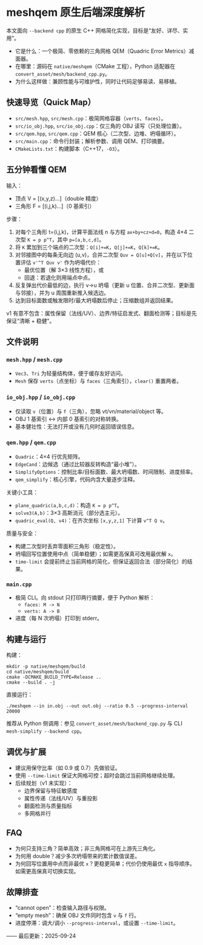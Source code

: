 # meshqem 原生后端深度解析

本文面向 `--backend cpp` 的原生 C++ 网格简化实现，目标是“友好、详尽、实用”。

- 它是什么：一个极简、零依赖的三角网格 QEM（Quadric Error Metrics）减面器。
- 在哪里：源码在 `native/meshqem`（CMake 工程），Python 适配器在 `convert_asset/mesh/backend_cpp.py`。
- 为什么这样做：兼顾性能与可维护性，同时让代码足够易读、易移植。

## 快速导览（Quick Map）

- `src/mesh.hpp`, `src/mesh.cpp`：极简网格容器（`verts`、`faces`）。
- `src/io_obj.hpp`, `src/io_obj.cpp`：仅三角的 OBJ 读写（只处理位置）。
- `src/qem.hpp`, `src/qem.cpp`：QEM 核心（二次型、边堆、坍塌循环）。
- `src/main.cpp`：命令行封装；解析参数、调用 QEM、打印摘要。
- `CMakeLists.txt`：构建脚本（C++17，`-O3`）。

## 五分钟看懂 QEM

输入：
- 顶点 V = [(x,y,z)...]（double 精度）
- 三角形 F = [(i,j,k)...]（0 基索引）

步骤：
1) 对每个三角形 t=(i,j,k)，计算平面法线 n 与方程 `ax+by+cz+d=0`，构造 4×4 二次型 `K = p p^T`，其中 `p=[a,b,c,d]`。
2) 将 `K` 累加到三个端点的二次型：`Q[i]+=K`，`Q[j]+=K`，`Q[k]+=K`。
3) 对邻接图中的每条无向边 (u,v)，合并二次型 `Quv = Q[u]+Q[v]`，并在以下位置评估 `v'^T Quv v'` 作为坍塌代价：
   - 最优位置（解 3×3 线性方程），或
   - 回退：若退化则用端点中点。
4) 反复弹出代价最低的边，执行 v→u 坍塌（更新 u 位置、合并二次型、更新面与邻接），并为 u 周围重新推入候选边。
5) 达到目标面数或触发限时/最大坍塌数后停止；压缩数组并返回结果。

v1 有意不包含：属性保留（法线/UV）、边界/特征启发式、翻面检测等；目标是先保证“清晰 + 稳健”。

## 文件说明

### `mesh.hpp` / `mesh.cpp`
- `Vec3`、`Tri` 为轻量结构体，便于缓存友好访问。
- `Mesh` 保存 `verts`（点坐标）与 `faces`（三角索引），`clear()` 重置两者。

### `io_obj.hpp` / `io_obj.cpp`
- 仅读取 `v`（位置）与 `f`（三角），忽略 vt/vn/material/object 等。
- OBJ 1 基索引 ↔ 内部 0 基索引的对称转换。
- 基本健壮性：无法打开或没有几何时返回错误信息。

### `qem.hpp` / `qem.cpp`
- `Quadric`：4×4 行优先矩阵。
- `EdgeCand`：边候选（通过比较器反转构造“最小堆”）。
- `SimplifyOptions`：控制比率/目标面数、最大坍塌数、时间限制、进度频率。
- `qem_simplify`：核心引擎，代码内含大量逐步注释。

关键小工具：
- `plane_quadric(a,b,c,d)`：构造 `K = p p^T`。
- `solve3(A,b)`：3×3 高斯消元（部分选主元）。
- `quadric_eval(Q, v4)`：在齐次坐标 `[x,y,z,1]` 下计算 `v^T Q v`。

质量与安全：
- 构建二次型时丢弃零面积三角形（稳定性）。
- 坍塌回写位置使用中点（简单稳健）；如需更高保真可改用最优解 `x`。
- `time-limit` 会提前终止当前网格的简化，但保证返回合法（部分简化）的结果。

### `main.cpp`
- 极简 CLI。向 stdout 只打印两行摘要，便于 Python 解析：
  - `faces: M -> N`
  - `verts: A -> B`
- 进度（每 N 次坍塌）打印到 stderr。

## 构建与运行

构建：
```
mkdir -p native/meshqem/build
cd native/meshqem/build
cmake -DCMAKE_BUILD_TYPE=Release ..
cmake --build . -j
```
直接运行：
```
./meshqem --in in.obj --out out.obj --ratio 0.5 --progress-interval 20000
```
推荐从 Python 侧调用：参见 `convert_asset/mesh/backend_cpp.py` 与 CLI `mesh-simplify --backend cpp`。

## 调优与扩展

- 建议用保守比率（如 0.9 或 0.7）先做验证。
- 使用 `--time-limit` 保证大网格可控；超时会跳过当前网格继续处理。
- 后续规划（v1 未实现）：
  - 边界保留与特征敏感度
  - 属性传递（法线/UV）与重投影
  - 翻面检测与质量指标
  - 多网格并行

## FAQ

- 为何只支持三角？简单高效；非三角网格可在上游先三角化。
- 为何用 double？减少多次坍塌带来的累计数值误差。
- 为何回写位置用中点而非最优 `x`？更稳更简单；代价仍使用最优 `x` 指导顺序。如需更高保真可切换实现。

## 故障排查

- “cannot open”：检查输入路径与权限。
- “empty mesh”：确保 OBJ 文件同时包含 `v` 与 `f` 行。
- 进度停滞：调大/调小 `--progress-interval`，或设置 `--time-limit`。

——
最后更新：2025-09-24
